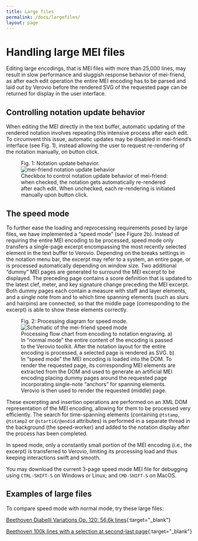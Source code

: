 ```yaml
---
title: Large files
permalink: /docs/largefiles/
layout: page
---
```

# Handling large MEI files

Editing large encodings, that is MEI files with more than 25,000 lines, may result in slow performance and sluggish response behavior of mei-friend, as after each edit operation the entire MEI encoding has to be parsed and laid out by Verovio before the rendered SVG of the requested page can be returned for display in the user interface. 

## Controlling notation update behavior

When editing the MEI directly in the text buffer, automatic updating of the rendered notation involves repeating this intensive process after each edit. To circumvent this issue, automatic updates may be disabled in mei-friend’s interface (see Fig. 1), instead allowing the user to request re-rendering of the notation manually, on button click.

<figure class="figure halfwidth">
    <div class="figure-title">Fig. 1: Notation update behavior.</div>
    <img class="figure-img" src="{{ site.baseurl }}/assets/img/speedmode/mei-friend-update-notation.png" 
        alt="mei-friend notation update behavior" max-width="50%" />
    <figcaption class="figure-caption">Checkbox to control notation update behavior of mei-friend: when checked, the notation gets automatically re-rendered after each edit. When unchecked, each re-rendering is initiated manually upon button click.</figcaption>
</figure>

## The speed mode

To further ease the loading and reprocessing requirements posed by large files, we have implemented a “speed mode” (see Figure 2b). Instead of requiring the entire MEI encoding to be processed, speed mode only transfers a single-page excerpt encompassing the most recently selected element in the text buffer to Verovio. Depending on the breaks settings in the notation menu bar, the excerpt may refer to a system, an entire page, or is processed automatically depending on window size.
Two additional “dummy” MEI pages are generated to surround the MEI excerpt to be displayed. The preceding page contains a score definition that is updated to the latest clef, meter, and key signature change preceding the MEI excerpt. Both dummy pages each contain a measure with staff and layer elements, and a single note from and to which time spanning elements (such as slurs and hairpins) are connected, so that the middle page (corresponding to the excerpt) is able to show these elements correctly. 

<figure class="figure">
    <div class="figure-title">Fig. 2: Processing diagram for speed mode.</div>
    <img class="figure-img" src="{{ site.baseurl }}/assets/img/speedmode/mei-friend-speedMode.svg" 
        alt="Schematic of the mei-friend speed mode" />
    <figcaption class="figure-caption">Processing flow chart from encoding to notation engraving. a) In “normal mode” the entire content of the encoding is passed to the Verovio toolkit. After the notation layout for the entire encoding is processed, a selected page is rendered as SVG. b) In “speed mode” the MEI encoding is loaded into the DOM. To render the requested page, its corresponding MEI elements are extracted from the DOM and used to generate an artificial MEI encoding placing dummy pages around the requested page incorporating single-note “anchors” for spanning elements. Verovio is then used to render the requested (middle) page.</figcaption>
</figure>

These excerpting and insertion operations are performed on an XML DOM representation of the MEI encoding, allowing for them to be processed very efficiently. 
The search for time-spanning elements (containing `@tstamp`, `@tstamp2` or `@startid/@endid` attributes) is performed in a separate thread in the background (the speed-worker) and added to the notation display after the process has been completed. 

In speed mode, only a constantly small portion of the MEI encoding (i.e., the excerpt) is transferred to Verovio, limiting its processing load and thus keeping interactions swift and smooth.

You may download the current 3-page speed mode MEI file for debugging using `CTRL-SHIFT-S` on Windows or Linux; and `CMD-SHIFT-S` on MacOS.

## Examples of large files

To compare speed mode with normal mode, try these large files:

[Beethoven Diabelli Variations Op. 120: 56,6k lines](https://mei-friend.mdw.ac.at/?file=https://raw.githubusercontent.com/trompamusic-encodings/Beethoven_Op120_BreitkopfHaertel/master/Beethoven_Op120-Breitkopf.mei&speed=true){:target="_blank"}

[Beethoven 100k lines with a selection at second-last page](https://mei-friend.mdw.ac.at/?file=https://raw.githubusercontent.com/trompamusic/mei-friend/master/eval/Beethoven-100k-lines.mei&speed=true&select=beam-0000000394677671){:target="_blank"}
